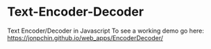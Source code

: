 # Text-Encoder-Decoder
Text Encoder/Decoder in Javascript
To see a working demo go here:
https://jonpchin.github.io/web_apps/EncoderDecoder/
